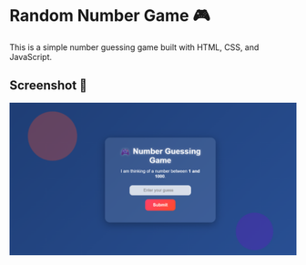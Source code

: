 # Random Number Game 🎮

This is a simple number guessing game built with HTML, CSS, and JavaScript.

## Screenshot 📸

![Game Screenshot](https://github.com/nimesh-1234/randam-number-game-javascript/blob/main/Screenshot%202025-09-28%20123006.png?raw=true)

